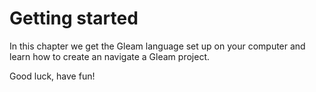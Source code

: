 # Getting started

In this chapter we get the Gleam language set up on your computer and learn
how to create an navigate a Gleam project.

Good luck, have fun!

